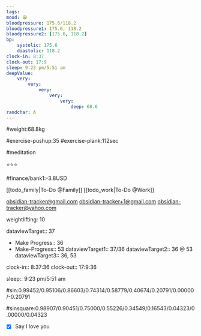 ```yaml
---
tags: 
mood: 😀
bloodpressure: 175.6/118.2
bloodpressure1: 175.6, 118.2
bloodpressure2: [175.6, 118.2]
bp:
    systolic: 175.6
    diastolic: 118.2
clock-in: 8:37
clock-out: 17:9
sleep: 9:23 pm/5:51 am
deepValue: 
    very: 
        very: 
            very: 
                very: 
                    very: 
                        deep: 68.6
randchar: A
---
```


#weight:68.8kg

#exercise-pushup:35
#exercise-plank:112sec

#meditation

⭐⭐⭐


#finance/bank1:-3.8USD

[[todo_family|To-Do @Family]]
[[todo_work|To-Do @Work]]

obsidian-tracker@gmail.com
obsidian-tracker+1@gmail.com
obsidian-tracker@yahoo.com

weightlifting: 10

dataviewTarget:: 37
- Make Progress:: 36
- Make-Progress:: 53
dataviewTarget1:: 37/36
dataviewTarget2:: 36 @ 53
dataviewTarget3:: 36, 53

clock-in:: 8:37:36
clock-out:: 17:9:36

sleep:: 9:23 pm/5:51 am

#sin:0.99452/0.95106/0.86603/0.74314/0.58779/0.40674/0.20791/0.00000/-0.20791

#sinsquare:0.98907/0.90451/0.75000/0.55226/0.34549/0.16543/0.04323/0.00000/0.04323

- [x] Say I love you

